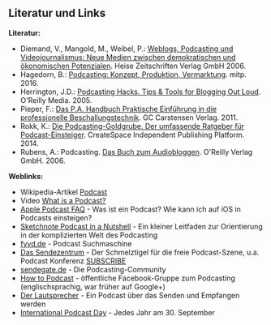 
## Literatur und Links

**Literatur:**

* Diemand, V., Mangold, M., Weibel, P.: [Weblogs, Podcasting und Videojournalismus: Neue Medien zwischen demokratischen und ökonomischen Potenzialen](https://amzn.to/2TUDJsk). Heise Zeitschriften Verlag GmbH 2006.
* Hagedorn, B.: [Podcasting: Konzept, Produktion, Vermarktung](https://amzn.to/2OkCbSg). mitp. 2016.
* Herrington, J.D.: [Podcasting Hacks. Tips & Tools for Blogging Out Loud](https://amzn.to/2U6KtCK). O'Reilly Media. 2005.
* Pieper, F.: [Das P.A. Handbuch Praktische Einführung in die professionelle Beschallungstechnik](https://amzn.to/2OkU3wt). GC Carstensen Verlag. 2011.
* Rokk, K.: [Die Podcasting-Goldgrube. Der umfassende Ratgeber für Podcast-Einsteiger](https://amzn.to/2U83vbK). CreateSpace Independent Publishing Platform. 2014.
* Rubens, A.: Podcasting. [Das Buch zum Audiobloggen](https://amzn.to/2UN5VJY). O'Reilly Verlag GmbH. 2006.

**Weblinks:**

* Wikipedia-Artikel [Podcast](https://de.wikipedia.org/wiki/Podcast)
* Video [What is a Podcast?](https://www.youtube.com/watch?v=oerm5Q_9u2A)
* [Apple Podcast FAQ](https://www.apple.com/de/itunes/podcasts/fanfaq.html) - Was ist ein Podcast? Wie kann ich auf iOS in Podcasts einsteigen?
* [Sketchnote Podcast in a Nutshell](https://www.unmus.de/podcast-in-a-nutshell) - Ein kleiner Leitfaden zur Orientierung in der komplizierten Welt des Podcasting
* [fyyd.de](https://fyyd.de) - Podcast Suchmaschine
* [Das Sendezentrum](https://das-sendezentrum.de) - Der Schmelztigel für die freie Podcast-Szene, u.a. Podcast Konferenz [SUBSCRIBE](https://das-sendezentrum.de/subscribe)
* [sendegate.de](https://sendegate.de) - Die Podcasting-Community
* [How to Podcast](https://www.facebook.com/groups/howtopodcast) - öffentliche Facebook-Gruppe zum Podcasting (englischsprachig, war früher auf Google+)
* [Der Lautsprecher](https://der-lautsprecher.de) - Ein Podcast über das Senden und Empfangen werden
* [International Podcast Day](https://internationalpodcastday.com) - Jedes Jahr am 30. September